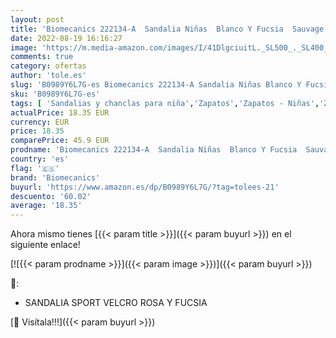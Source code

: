 ```yaml
---
layout: post
title: 'Biomecanics 222134-A  Sandalia Niñas  Blanco Y Fucsia  Sauvage   22 EU'
date: 2022-08-19 16:16:27
image: 'https://m.media-amazon.com/images/I/41DlgciuitL._SL500_._SL400_.jpg'
comments: true
category: ofertas
author: 'tole.es'
slug: 'B0989Y6L7G-es Biomecanics 222134-A Sandalia Niñas Blanco Y Fucsia...'
sku: 'B0989Y6L7G-es'
tags: [ 'Sandalias y chanclas para niña','Zapatos','Zapatos - Niñas','Zapatos y complementos','biomecanics','sandalia','🇪🇸', ]
actualPrice: 18.35 EUR
currency: EUR
price: 18.35
comparePrice: 45.9 EUR
prodname: 'Biomecanics 222134-A  Sandalia Niñas  Blanco Y Fucsia  Sauvage   22 EU'
country: 'es'
flag: '🇪🇸'
brand: 'Biomecanics'
buyurl: 'https://www.amazon.es/dp/B0989Y6L7G/?tag=tolees-21'
descuento: '60.02'
average: '18.35'
---
```


Ahora mismo tienes [{{< param title >}}]({{< param buyurl >}}) en el siguiente enlace!

[![{{< param prodname >}}]({{< param image >}})]({{< param buyurl >}})

🔎:

- SANDALIA SPORT VELCRO ROSA Y FUCSIA

[🛒 Visítala!!!]({{< param buyurl >}})
